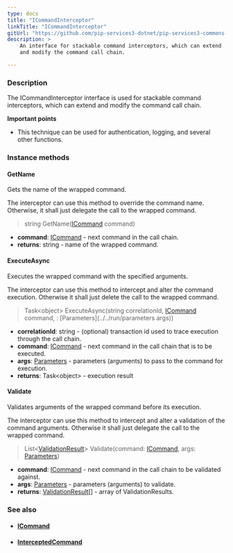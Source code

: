 ```yaml
---
type: docs
title: "ICommandInterceptor"
linkTitle: "ICommandInterceptor"
gitUrl: "https://github.com/pip-services3-dotnet/pip-services3-commons-dotnet"
description: > 
    An interface for stackable command interceptors, which can extend
    and modify the command call chain.

---
```


### Description

The ICommandInterceptor interface is used for stackable command interceptors, which can extend and modify the command call chain.

**Important points**

- This technique can be used for authentication, logging, and several other functions.

### Instance methods

#### GetName
Gets the name of the wrapped command.

The interceptor can use this method to override the command name.
Otherwise, it shall just delegate the call to the wrapped command.

> string GetName([ICommand](../icommand) command)

- **command**: [ICommand](../icommand) - next command in the call chain.
- **returns**: string - name of the wrapped command.

#### ExecuteAsync
Executes the wrapped command with the specified arguments.

The interceptor can use this method to intercept and alter the command execution.
Otherwise it shall just delete the call to the wrapped command.

> Task\<object\> ExecuteAsync(string correlationId, [ICommand](../icommand) command, : [Parameters](../../run/parameters args))

- **correlationId**: string - (optional) transaction id used to trace execution through the call chain.
- **command**: [ICommand](../icommand) - next command in the call chain that is to be executed.
- **args**: [Parameters](../../run/parameters) - parameters (arguments) to pass to the command for execution.
- **returns**: Task\<object\> - execution result

#### Validate
Validates arguments of the wrapped command before its execution.

The interceptor can use this method to intercept and alter a validation of the command arguments.
Otherwise it shall just delegate the call to the wrapped command.

> List<[ValidationResult](../../validate/validation_result)> Validate(command: [ICommand](../icommand), args: [Parameters](../../run/parameters))

- **command**: [ICommand](../icommand) - next command in the call chain to be validated against.
- **args**: [Parameters](../../run/parameters) - parameters (arguments) to validate.
- **returns**: [ValidationResult](../../validate/validation_result)[] - array of ValidationResults.


### See also
- #### [ICommand](../icommand)
- #### [InterceptedCommand](../intercepted_command)


